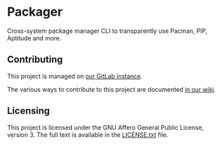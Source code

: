 # Packager

Cross-system package manager CLI to transparently use Pacman, PIP, Aptitude and more.

## Contributing

This project is managed on [our GitLab instance](https://gitlab.com/opensavvy/packager).

The various ways to contribute to this project are documented [in our wiki](https://gitlab.com/opensavvy/wiki).

## Licensing

This project is licensed under the GNU Affero General Public License, version 3.
The full text is available in the [LICENSE.txt](LICENSE.txt) file.
